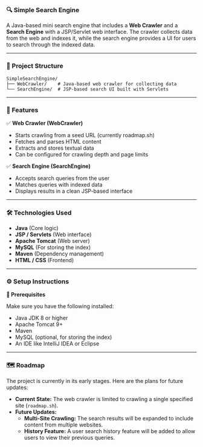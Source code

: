 ### 🔍 Simple Search Engine

A Java-based mini search engine that includes a **Web Crawler** and a **Search Engine** with a JSP/Servlet web interface. The crawler collects data from the web and indexes it, while the search engine provides a UI for users to search through the indexed data.

-----

### 📁 Project Structure

```
SimpleSearchEngine/
├── WebCrawler/    # Java-based web crawler for collecting data
└── SearchEngine/  # JSP-based search UI built with Servlets
```

-----

### 🚀 Features

✅ **Web Crawler (WebCrawler)**

  * Starts crawling from a seed URL (currently roadmap.sh)
  * Fetches and parses HTML content
  * Extracts and stores textual data
  * Can be configured for crawling depth and page limits

✅ **Search Engine (SearchEngine)**

  * Accepts search queries from the user
  * Matches queries with indexed data
  * Displays results in a clean JSP-based interface

-----

### 🛠️ Technologies Used

  * **Java** (Core logic)
  * **JSP / Servlets** (Web interface)
  * **Apache Tomcat** (Web server)
  * **MySQL** (For storing the index)
  * **Maven** (Dependency management)
  * **HTML / CSS** (Frontend)

-----

### ⚙️ Setup Instructions

**🔧 Prerequisites**

Make sure you have the following installed:

  * Java JDK 8 or higher
  * Apache Tomcat 9+
  * Maven
  * MySQL (optional, for storing the index)
  * An IDE like IntelliJ IDEA or Eclipse

-----

### 🗺️ Roadmap

The project is currently in its early stages. Here are the plans for future updates:

  * **Current State:** The web crawler is limited to crawling a single specified site (`roadmap.sh`).
  * **Future Updates:**
      * **Multi-Site Crawling:** The search results will be expanded to include content from multiple websites.
      * **History Feature:** A user search history feature will be added to allow users to view their previous queries.